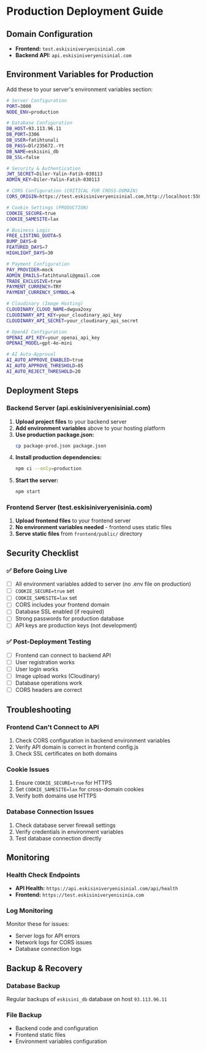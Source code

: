 # Production Deployment Guide

## Domain Configuration
- **Frontend:** `test.eskisiniveryenisinial.com`
- **Backend API:** `api.eskisiniveryenisinial.com`

## Environment Variables for Production

Add these to your server's environment variables section:

```bash
# Server Configuration
PORT=3000
NODE_ENV=production

# Database Configuration
DB_HOST=93.113.96.11
DB_PORT=3306
DB_USER=fatihtunali
DB_PASS=Dlr235672.-Yt
DB_NAME=eskisini_db
DB_SSL=false

# Security & Authentication
JWT_SECRET=Diler-Yalin-Fatih-030113
ADMIN_KEY=Diler-Yalin-Fatih-030113

# CORS Configuration (CRITICAL FOR CROSS-DOMAIN)
CORS_ORIGIN=https://test.eskisiniveryenisinial.com,http://localhost:5500,http://127.0.0.1:5500,http://localhost:3000

# Cookie Settings (PRODUCTION)
COOKIE_SECURE=true
COOKIE_SAMESITE=lax

# Business Logic
FREE_LISTING_QUOTA=5
BUMP_DAYS=0
FEATURED_DAYS=7
HIGHLIGHT_DAYS=30

# Payment Configuration
PAY_PROVIDER=mock
ADMIN_EMAILS=fatihtunali@gmail.com
TRADE_EXCLUSIVE=true
PAYMENT_CURRENCY=TRY
PAYMENT_CURRENCY_SYMBOL=₺

# Cloudinary (Image Hosting)
CLOUDINARY_CLOUD_NAME=dwgua2oxy
CLOUDINARY_API_KEY=your_cloudinary_api_key
CLOUDINARY_API_SECRET=your_cloudinary_api_secret

# OpenAI Configuration
OPENAI_API_KEY=your_openai_api_key
OPENAI_MODEL=gpt-4o-mini

# AI Auto-Approval
AI_AUTO_APPROVE_ENABLED=true
AI_AUTO_APPROVE_THRESHOLD=85
AI_AUTO_REJECT_THRESHOLD=20
```

## Deployment Steps

### Backend Server (api.eskisiniveryenisinial.com)

1. **Upload project files** to your backend server
2. **Add environment variables** above to your hosting platform
3. **Use production package.json:**
   ```bash
   cp package-prod.json package.json
   ```
4. **Install production dependencies:**
   ```bash
   npm ci --only=production
   ```
5. **Start the server:**
   ```bash
   npm start
   ```

### Frontend Server (test.eskisiniveryenisinia.com)

1. **Upload frontend files** to your frontend server
2. **No environment variables needed** - frontend uses static files
3. **Serve static files** from `frontend/public/` directory

## Security Checklist

### ✅ Before Going Live
- [ ] All environment variables added to server (no .env file on production)
- [ ] `COOKIE_SECURE=true` set
- [ ] `COOKIE_SAMESITE=lax` set
- [ ] CORS includes your frontend domain
- [ ] Database SSL enabled (if required)
- [ ] Strong passwords for production database
- [ ] API keys are production keys (not development)

### ✅ Post-Deployment Testing
- [ ] Frontend can connect to backend API
- [ ] User registration works
- [ ] User login works
- [ ] Image upload works (Cloudinary)
- [ ] Database operations work
- [ ] CORS headers are correct

## Troubleshooting

### Frontend Can't Connect to API
1. Check CORS configuration in backend environment variables
2. Verify API domain is correct in frontend config.js
3. Check SSL certificates on both domains

### Cookie Issues
1. Ensure `COOKIE_SECURE=true` for HTTPS
2. Set `COOKIE_SAMESITE=lax` for cross-domain cookies
3. Verify both domains use HTTPS

### Database Connection Issues
1. Check database server firewall settings
2. Verify credentials in environment variables
3. Test database connection directly

## Monitoring

### Health Check Endpoints
- **API Health:** `https://api.eskisiniveryenisinial.com/api/health`
- **Frontend:** `https://test.eskisiniveryenisinia.com`

### Log Monitoring
Monitor these for issues:
- Server logs for API errors
- Network logs for CORS issues
- Database connection logs

## Backup & Recovery

### Database Backup
Regular backups of `eskisini_db` database on host `93.113.96.11`

### File Backup
- Backend code and configuration
- Frontend static files
- Environment variables configuration